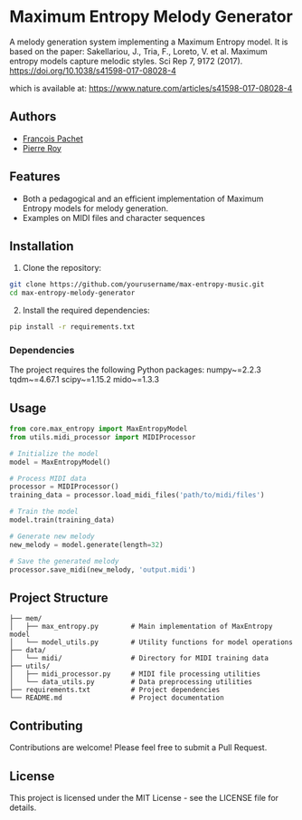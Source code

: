 # Maximum Entropy Melody Generator

A melody generation system implementing a Maximum Entropy model.
It is based on the paper:
Sakellariou, J., Tria, F., Loreto, V. et al. Maximum entropy models capture melodic styles. Sci Rep 7, 9172 (2017). https://doi.org/10.1038/s41598-017-08028-4

which is available at: https://www.nature.com/articles/s41598-017-08028-4

## Authors
- [François Pachet](https://github.com/fpachet)
- [Pierre Roy](https://github.com/roypie)
 
## Features

- Both a pedagogical and an efficient implementation of Maximum Entropy models for melody generation.
- Examples on MIDI files and character sequences

## Installation

1. Clone the repository:
```bash
git clone https://github.com/yourusername/max-entropy-music.git
cd max-entropy-melody-generator
```

2. Install the required dependencies:
```bash
pip install -r requirements.txt
```

### Dependencies

The project requires the following Python packages:
numpy~=2.2.3
tqdm~=4.67.1
scipy~=1.15.2
mido~=1.3.3

## Usage

```python
from core.max_entropy import MaxEntropyModel
from utils.midi_processor import MIDIProcessor

# Initialize the model
model = MaxEntropyModel()

# Process MIDI data
processor = MIDIProcessor()
training_data = processor.load_midi_files('path/to/midi/files')

# Train the model
model.train(training_data)

# Generate new melody
new_melody = model.generate(length=32)

# Save the generated melody
processor.save_midi(new_melody, 'output.midi')
```

## Project Structure

```
├── mem/
│   ├── max_entropy.py        # Main implementation of MaxEntropy model
│   └── model_utils.py        # Utility functions for model operations
├── data/
│   └── midi/                 # Directory for MIDI training data
├── utils/
│   ├── midi_processor.py     # MIDI file processing utilities
│   └── data_utils.py         # Data preprocessing utilities
├── requirements.txt          # Project dependencies
└── README.md                 # Project documentation
```

## Contributing

Contributions are welcome! Please feel free to submit a Pull Request.

## License

This project is licensed under the MIT License - see the LICENSE file for details.


